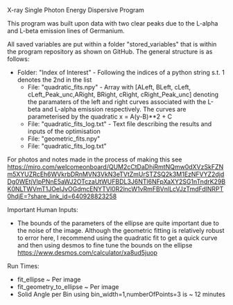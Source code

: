 X-ray Single Photon Energy Dispersive Program

This program was built upon data with two clear peaks due to the L-alpha and L-beta emission lines of Germanium.

All saved variables are put within a folder "stored_variables" that is within the program 
repository as shown on GitHub. 
The general structure is as follows:
- Folder: "Index of Interest" - Following the indices of a python string s.t. 1 denotes the 2nd in the list
  - File: "quadratic_fits.npy" - Array with [ALeft, BLeft, cLeft, cLeft_Peak_unc,ARight, BRight, cRight, cRight_Peak_unc] 
  denoting the paramaters of the left and right curves associated with the L-beta and L-alpha emission respectively. The 
  curves are parameterised by the quadratic x = A(y-B)**2 + C
  - File: "quadratic_fits_log.txt" - Text file describing the results and inputs of the optimisation
  - File: "geometric_fits.npy"
  - File: "quadratic_fits_log.txt"


For photos and notes made in the process of making this see https://miro.com/welcomeonboard/QUM2cCtDaDhjRmtNQmw0dXVzSkFZNm5XYUZRcEh6WVkrbDRnMVN3VkN3eTVtZmUrSTZSQ2k3M1EzNFVYZ2djdDg0WEtjVlpPNnE5aWJ2OTczaUtWUFBDL3J6NTl6NFpXaXY2SG1nTndrK29BK0NLTWVmT1JOelJvOGdmcENYTVl0R2lncW1vRmFBVnlLcVJzTmdFdlNRPT0hdjE=?share_link_id=640928823258

Important Human Inputs:
- The bounds of the parameters of the ellipse are quite important 
due to the noise of the image. Although the geometric fitting is relatively
robust to error here, I recommend using the quadratic fit to get a quick curve
and then using desmos to fine tune the bounds on the ellipse https://www.desmos.com/calculator/xa8ud5juop

Run Times:
- fit_ellipse ~    Per image
- fit_geometry_to_ellipse ~    Per image
- Solid Angle per Bin using bin_width=1,numberOfPoints=3 is ~ 12 minutes